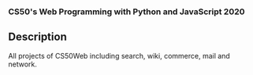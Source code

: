 ### CS50's Web Programming with Python and JavaScript 2020

## Description
All projects of CS50Web including search, wiki, commerce, mail and network.